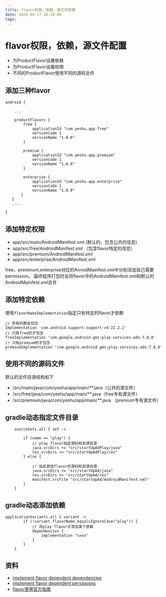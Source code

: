 ```yaml
---
title: flavor权限，依赖，源文件配置
date: 2020-04-17 16:18:00
tags:
---
```

# flavor权限，依赖，源文件配置

* 为ProductFlavor设置依赖
* 为ProductFlavor设置权限
* 不同的ProductFlavor使用不同的源码文件


## 添加三种flavor
```
android {

    ...

    productFlavors {
        free {
            applicationId "com.yeshu.app.free"
            versionCode 1
            versionName "1.0.0"
        }

        premium {
            applicationId "com.yeshu.app.premium"
            versionCode 1
            versionName "1.0.0"
        }

        enterprise {
            applicationId "com.yeshu.app.enterprise"
            versionCode 1
            versionName "1.0.0"
       }
   }
   ....

}
```

## 添加特定权限
* app/src/main/AndroidManifest.xml (默认的，包含公共的信息)
* app/src/free/AndroidManifest.xml （包含flavor特定的信息）
* app/src/premium/AndroidManifest.xml
* app/src/enterprise/AndroidManifest.xml

free，preminum,enterprise对应的AnroidMainfest.xml中分别添加自己需要permission。
最终程序打包时会将flavor中的AndroidMainfest.xml和默认的AndroidMainfest.xml合并

## 添加特定依赖
使用`flavorNameImplementation`指定只有特定的flavor才依赖
```
// 所有的都会包含
Implementation 'com.android.support:support-v4:22.2.1'
// 只有free的才包含
freeImplementation 'com.google.android.gms:play-services-ads:7.8.0'
// 只有premium的才包含
premiumImplementation 'com.google.android.gms:play-services-ads:7.8.0'
```

## 使用不同的源码文件
默认的文件目录结构如下
* /src/main/java/com/yeshu/app/main/**.java（公共的源文件）
* /src/free/java/com/yeshu/app/main/**.java（free专有源文件）
* /src/premium/java/com/yeshu/app/main/**.java （premium专有源文件）

## gradle动态指定文件目录
```
    sourceSets.all { set ->
        
        if (name == "play") {
            // play flavor指定源码和资源目录
            java.srcDirs += "src/startUpAdPlay/java"
            res.srcDirs += "src/startUpAdPlay/res"
        } else {

            // 指定其他flavor的源码和资源目录
            java.srcDirs += "src/startUpAd/java"
            res.srcDirs += "src/startUpAd/res"
            manifest.srcFile "src/startUpAd/AndroidManifest.xml"
        }
    }
```

## gradle动态添加依赖
```
applicationVariants.all { variant ->
        if (!variant.flavorName.equalsIgnoreCase("play")) {
            // 非play flavor才添加某个依赖
            dependencies {
                implementation "xxxx"
            }
        }
    }
```

## 资料
* [implement flavor dependent dependencies](https://futurestud.io/tutorials/android-how-to-implement-productflavor-dependent-dependencies-with-gradle)
* [implement flavor dependent persissions](https://futurestud.io/tutorials/how-to-implement-product-flavor-dependent-permissions)
* [flavor使用官方指南](https://developer.android.com/studio/build/build-variants)


